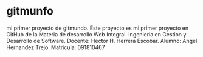 # gitmunfo
mi primer proyecto de gitmundo.
Este proyecto es mi primer proyecto en GitHub de la Materia de desarrollo Web Integral.
Ingenieria en Gestion y Desarrollo de Software.
Docente: Hector H. Herrera Escobar.
Alumno: Angel Hernandez Trejo.
Matricula: 091810467
